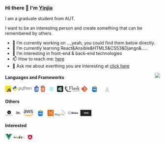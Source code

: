 ### Hi there 👋 I'm [Yinjia](http://www.yinjia-li.com)

I am a graduate student from AUT.

I want to be an interesting person and create something that can be remembered by others.

- 🔭 I’m currently working on ...,yeah, you could find them below directly.
- 🌱 I’m currently learning React&Ansible&HTML5&CSS3&Django&.....
- 🤔 I’m interesting in front-end & back-end technologies
- 📫 How to reach me: [here](www.yinjia-li.com)
- 💬 Ask me about everthing you are interesting at [click here](https://github.com/DreamingLi/DreamingLi/issues)

<img align="right" src="https://github-readme-stats.vercel.app/api?username=DreamingLi&show_icons=true&icon_color=0078e7&title_color=0078e7">

#### Languages and Frameworks

<code><img height="20" src="https://github.com/DreamingLi/static-img/blob/main/javascript.png"></code>
<code><img height="20" src="https://github.com/DreamingLi/static-img/blob/main/python.png"></code>
<code><img height="20" src="https://github.com/DreamingLi/static-img/blob/main/css.png"></code>
<code><img height="20" src="https://github.com/DreamingLi/static-img/blob/main/html5.png"></code>
<code><img height="20" src="https://github.com/DreamingLi/static-img/blob/main/react.png"></code>
<code><img height="20" src="https://github.com/DreamingLi/static-img/blob/main/django.png"></code>
<code><img height="20" src="https://github.com/DreamingLi/static-img/blob/main/flask.png"></code>
<code><img height="20" src="https://github.com/DreamingLi/static-img/blob/main/git.png"></code>
<code><img height="20" src="https://github.com/DreamingLi/static-img/blob/main/sql.png"></code>
<code><img height="20" src="https://github.com/DreamingLi/static-img/blob/main/java.png"></code>


#### Others
<code><img height="20" src="https://github.com/DreamingLi/static-img/blob/main/ansible.png"></code>
<code><img height="20" src="https://github.com/DreamingLi/static-img/blob/main/apache.png"></code>
<code><img height="20" src="https://github.com/DreamingLi/static-img/blob/main/aws.png"></code>
<code><img height="20" src="https://github.com/DreamingLi/static-img/blob/main/sql.png"></code>
<code><img height="20" src="https://github.com/DreamingLi/static-img/blob/main/mbox.png"></code>
<code><img height="20" src="https://github.com/DreamingLi/static-img/blob/main/mysql.png"></code>
<code><img height="20" src="https://github.com/DreamingLi/static-img/blob/main/redux.png"></code>
<code><img height="20" src="https://github.com/DreamingLi/static-img/blob/main/axios.png"></code>


#### Interested
<code><img height="20" src="https://github.com/DreamingLi/static-img/blob/main/vue.png"></code>
<code><img height="20" src="https://github.com/DreamingLi/static-img/blob/main/node.js.png"></code>
<code><img height="20" src="https://github.com/DreamingLi/static-img/blob/main/angular.png"></code>

